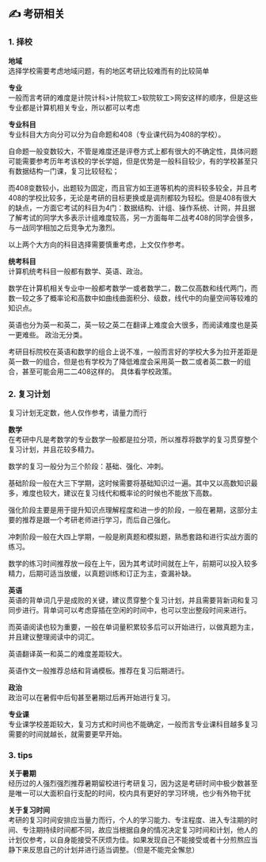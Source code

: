 <br>

## ✍️ 考研相关

### 1. 择校

**地域**	  
选择学校需要考虑地域问题，有的地区考研比较难而有的比较简单

**专业**	 
一般而言考研的难度是计院计科>计院软工>软院软工>网安这样的顺序，但是这些专业都是计算机相关专业，所以都可以考虑

**专业科目**  
专业科目大方向分可以分为自命题和408（专业课代码为408的学校）。

自命题一般变数较大，不管是难度还是评卷方式上都有很大的不确定性，具体问题可能需要参考历年考该校的学长学姐，但是优势是一般科目较少，有的学校甚至只有数据结构一门课，复习比较轻松；

而408变数较小，出题较为固定，而且官方如王道等机构的资料较多较全，并且考408的学校比较多，无论是考研的目标更换或是调剂都较为轻松。但是408有很大的缺点，一方面它考试的科目为4门：数据结构、计组、操作系统、计网，并且据了解考试的同学大多表示计组难度较高，另一方面每年二战考408的同学会很多，与一战同学相加之后竞争尤为激烈。

以上两个大方向的科目选择需要慎重考虑，上文仅作参考。

**统考科目**  
计算机统考科目一般都有数学、英语、政治。

数学在计算机相关专业中一般都考数学一或者数学二，数二仅高数和线代两门，而数一较之多了概率论和高数中如曲线曲面积分、级数，线代中的向量空间等较难的知识点。

英语也分为英一和英二，英一较之英二在翻译上难度会大很多，而阅读难度也是英一更难些。
政治无分类。

考研目标院校在英语和数学的组合上说不准，一般而言好的学校大多为拉开差距是英一数一的组合，但是也有学校为了降低难度会采用英一数二或者英二数一的组合，甚至可能会用二二408这样的。
具体看学校政策。

### 2. 复习计划

复习计划无定数，他人仅作参考，请量力而行

**数学**  
在考研中凡是考数学的专业数学一般都是拉分项，所以推荐将数学的复习贯穿整个复习计划，并且花较多精力。

数学的复习一般分为三个阶段：基础、强化、冲刺。

基础阶段一般在大三下学期，这时候需要将基础知识过一遍。其中又以高数知识最多，难度也较大，建议在复习线代和概率论的时候也不能放下高数。

强化阶段主要是用于提升知识点理解程度和进一步的阶段，一般在暑期，这部分主要的推荐是跟一个考研老师进行学习，而后自己强化。

冲刺阶段一般在大四上学期，一般是刷真题和模拟题，熟悉套路和进行实战方面的练习。

数学的练习时间推荐放一段在上午，因为其考试时间就在上午，前期可以投入较多精力，后期可适当放缓，以真题训练和订正为主，查漏补缺。

**英语**  
英语的背单词几乎是成败的关键，建议贯穿整个复习计划，并且需要背新词和复习同步进行。背单词可以考虑穿插在空闲的时间中，也可以空出整段时间来进行。

而英语阅读也较为重要，一般在单词量积累较多后可以开始进行，以做真题为主，并且建议整理阅读中的词汇。

英语翻译英一和英二的难度差距较大。

英语作文一般推荐总结和背诵模板。推荐在复习后期进行。

**政治**	  
政治可以在暑假中后旬甚至暑期过后再开始进行复习。

**专业课**  
专业课学校差距较大，复习方式和时间也不能确定，一般而言专业课科目越多复习需要的时间就越长，就需要更早开始。

### 3. tips

**关于暑期**  
经历过的人强烈强烈推荐暑期留校进行考研复习，因为这是考研时间中极少数甚至是唯一可以大面积自行支配的时间，校内具有更好的学习环境，也少有外物干扰

**关于复习时间**  
考研的复习时间安排应当量力而行，个人的学习能力、专注程度、进入专注期的时间、专注期持续时间都不同，故应当根据自身的情况决定复习时间和计划，他人的计划仅参考，以自身能接受不厌烦为佳。如果发现自己不能接受或者十分煎熬应当静下来反思自己的计划并进行适当调整。（但是不能完全懈怠）
